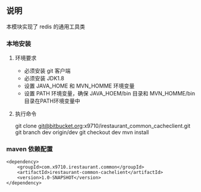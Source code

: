 ## 说明

本模块实现了 redis 的通用工具类

### 本地安装

1.  环境要求
    * 必须安装 git 客户端
    * 必须安装 JDK1.8
    * 设置 JAVA_HOME 和 MVN_HOMME 环境变量
    * 设置 PATH 环境变量，确保 JAVA_HOEM/bin 目录和 MVN_HOMME/bin 目录在PATH环境变量中

2. 执行命令
    
    
    git clone git@bitbucket.org:x9710/irestaurant_common_cacheclient.git
    git branch dev origin/dev
    git checkout dev
    mvn install

### maven 依赖配置

    <dependency>
        <groupId>com.x9710.irestaurant.common</groupId>
        <artifactId>irestaurant-common-cachelient</artifactId>
        <version>1.0-SNAPSHOT</version>
    </dependency>

